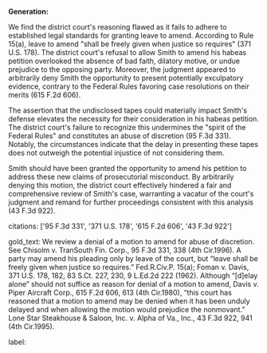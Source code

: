 **Generation:**

We find the district court's reasoning flawed as it fails to adhere to established legal standards for granting leave to amend. According to Rule 15(a), leave to amend "shall be freely given when justice so requires" (371 U.S. 178). The district court's refusal to allow Smith to amend his habeas petition overlooked the absence of bad faith, dilatory motive, or undue prejudice to the opposing party. Moreover, the judgment appeared to arbitrarily deny Smith the opportunity to present potentially exculpatory evidence, contrary to the Federal Rules favoring case resolutions on their merits (615 F.2d 606).

The assertion that the undisclosed tapes could materially impact Smith's defense elevates the necessity for their consideration in his habeas petition. The district court's failure to recognize this undermines the "spirit of the Federal Rules" and constitutes an abuse of discretion (95 F.3d 331). Notably, the circumstances indicate that the delay in presenting these tapes does not outweigh the potential injustice of not considering them.

Smith should have been granted the opportunity to amend his petition to address these new claims of prosecutorial misconduct. By arbitrarily denying this motion, the district court effectively hindered a fair and comprehensive review of Smith's case, warranting a vacatur of the court's judgment and remand for further proceedings consistent with this analysis (43 F.3d 922).

citations: ['95 F.3d 331', '371 U.S. 178', '615 F.2d 606', '43 F.3d 922']

gold_text: We review a denial of a motion to amend for abuse of discretion. See Chisolm v. TranSouth Fin. Corp., 95 F.3d 331, 338 (4th Cir.1996). A party may amend his pleading only by leave of the court, but “leave shall be freely given when justice so requires.” Fed.R.Civ.P. 15(a); Foman v. Davis, 371 U.S. 178, 182, 83 S.Ct. 227, 230, 9 L.Ed.2d 222 (1962). Although “[d]elay alone” should not suffice as reason for denial of a motion to amend, Davis v. Piper Aircraft Corp., 615 F.2d 606, 613 (4th Cir.1980), “this court has reasoned that a motion to amend may be denied when it has been unduly delayed and when allowing the motion would prejudice the nonmovant.” Lone Star Steakhouse & Saloon, Inc. v. Alpha of Va., Inc., 43 F.3d 922, 941 (4th Cir.1995).

label: 